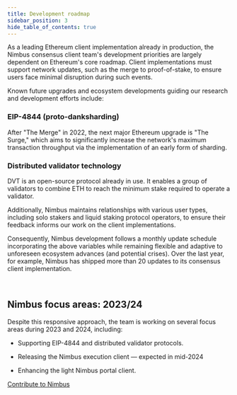 ```yaml
---
title: Development roadmap
sidebar_position: 3
hide_table_of_contents: true
---
```


As a leading Ethereum client implementation already in production, the Nimbus consensus client team's development priorities are largely dependent on Ethereum's core roadmap. Client implementations must support network updates, such as the merge to proof-of-stake, to ensure users face minimal disruption during such events.

Known future upgrades and ecosystem developments guiding our research and development efforts include:

### EIP-4844 (proto-danksharding)

After "The Merge" in 2022, the next major Ethereum upgrade is "The Surge," which aims to significantly increase the network's maximum transaction throughput via the implementation of an early form of sharding. 

### Distributed validator technology

DVT is an open-source protocol already in use. It enables a group of validators to combine ETH to reach the minimum stake required to operate a validator. 

Additionally, Nimbus maintains relationships with various user types, including solo stakers and liquid staking protocol operators, to ensure their feedback informs our work on the client implementations.

Consequently, Nimbus development follows a monthly update schedule incorporating the above variables while remaining flexible and adaptive to unforeseen ecosystem advances (and potential crises). Over the last year, for example, Nimbus has shipped more than 20 updates to its consensus client implementation.  

<br/>

## Nimbus focus areas: 2023/24

Despite this responsive approach, the team is working on several focus areas during 2023 and 2024, including:

- Supporting EIP-4844 and distributed validator protocols. 

- Releasing the Nimbus execution client — expected in mid-2024

- Enhancing the light Nimbus portal client.  

[Contribute to Nimbus](https://github.com/status-im/nimbus-eth2)
